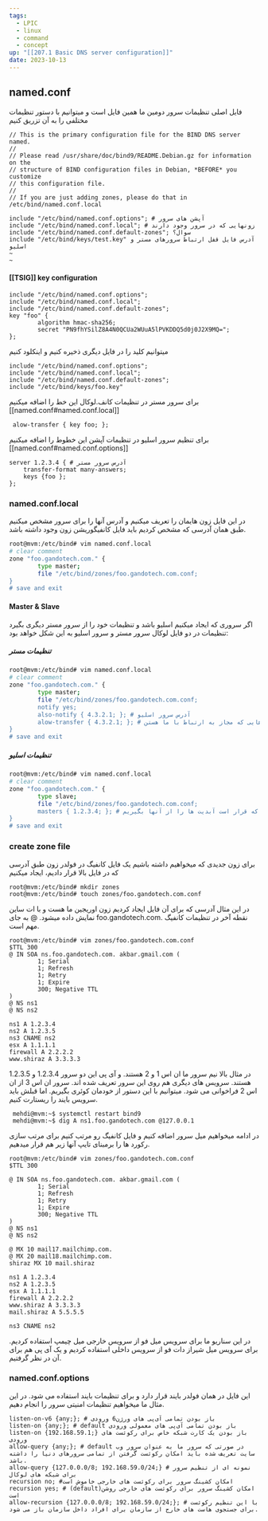 ```yaml
---
tags:
  - LPIC
  - linux
  - command
  - concept
up: "[[207.1 Basic DNS server configuration]]"
date: 2023-10-13
---
```

## named.conf
فایل اصلی تنظیمات سرور دومین ما همین فایل است و میتوانیم با دستور تنظیمات مختلفی را به آن تزریق کنیم
```
// This is the primary configuration file for the BIND DNS server named.
//
// Please read /usr/share/doc/bind9/README.Debian.gz for information on the
// structure of BIND configuration files in Debian, *BEFORE* you customize
// this configuration file.
//
// If you are just adding zones, please do that in /etc/bind/named.conf.local

include "/etc/bind/named.conf.options"; # آپشن های سرور
include "/etc/bind/named.conf.local"; # زونهایی که در سرور وجود دارند
include "/etc/bind/named.conf.default-zones"; سوال؟
include "/etc/bind/keys/test.key" آدرس فایل قفل ارتباط سرورهای مستر و اسلیو
~                                                                             ~                                  
```
#### [[TSIG]] key configuration 
```
include "/etc/bind/named.conf.options";
include "/etc/bind/named.conf.local";
include "/etc/bind/named.conf.default-zones";
key "foo" {
        algorithm hmac-sha256;
        secret "PN9fhYSilZ8A4N0QCUa2WUuA5lPVKDDQ5d0j0J2X9MQ=";
};
```

میتوانیم کلید را در فایل دیگری ذخیره کنیم و اینکلود کنیم
```
include "/etc/bind/named.conf.options";
include "/etc/bind/named.conf.local";
include "/etc/bind/named.conf.default-zones";
include "/etc/bind/keys/foo.key" 
```

برای سرور مستر در تنظیمات کانف.لوکال این خط را اضافه میکنیم
[[named.conf#named.conf.local]]
```
 alow-transfer { key foo; };
```

برای تنظیم سرور اسلیو در تنظیمات آپشن این خطوط را اضافه میکنیم
[[named.conf#named.conf.options]]
```
server 1.2.3.4 { # آدرس سرور مستر
	transfer-format many-answers;
	keys {foo }; 
};
```
### named.conf.local
در این فایل زون هایمان را تعریف میکنیم و آدرس آنها را برای سرور مشخص میکنیم
طبق همان آدرسی که مشخص کردیم باید فایل کانفیگوریشن زون وجود داشته باشد.
```bash
root@mvm:/etc/bind# vim named.conf.local
# clear comment
zone "foo.gandotech.com." {
        type master;
        file "/etc/bind/zones/foo.gandotech.com.conf;
}
# save and exit
```
#### Master & Slave
اگر سروری که ایجاد میکنیم اسلیو باشد و تنظیمات خود را از سرور مستر دیگری بگیرد تنظیمات در دو فایل لوکال سرور مستر و سرور اسلیو به این شکل خواهد بود:
##### تنظیمات مستر
```bash
root@mvm:/etc/bind# vim named.conf.local
# clear comment
zone "foo.gandotech.com." {
        type master;
        file "/etc/bind/zones/foo.gandotech.com.conf;
        notify yes;
        also-notify { 4.3.2.1; }; # آدرس سرور اسلیو
        alow-transfer { 4.3.2.1; }; # آدرس هایی که مجاز به ارتباط با ما هستن 
}
# save and exit
```
##### تنظیمات اسلیو
```bash
root@mvm:/etc/bind# vim named.conf.local
# clear comment
zone "foo.gandotech.com." {
        type slave;
        file "/etc/bind/zones/foo.gandotech.com.conf;
        masters { 1.2.3.4; }; # آدرس مستر یا مسترهایی که قرار است آبدیت ها را از آنها بگیریم
}
# save and exit
```

### create zone file
برای زون جدیدی که میخواهیم داشته باشیم یک فایل کانفیگ در فولدر زون طبق آدرسی که در فایل بالا قرار دادیم، ایجاد میکنیم
```shell
root@mvm:/etc/bind# mkdir zones
root@mvm:/etc/bind# touch zones/foo.gandotech.com.conf
```

در این مثال آدرسی که برای آن فایل ایجاد کردیم زون اوریجین ما هست و با ات ساین نمایش داده میشود.
@ به جای foo.gandotech.com.
نقطه آخر در تنظیمات کانفیگ مهم است.
```shell
root@mvm:/etc/bind# vim zones/foo.gandotech.com.conf
$TTL 300
@ IN SOA ns.foo.gandotech.com. akbar.gmail.com (
        1; Serial
        1; Refresh
        1; Retry
        1; Expire
        300; Negative TTL
)
@ NS ns1
@ NS ns2

ns1 A 1.2.3.4
ns2 A 1.2.3.5
ns3 CNAME ns2
esx A 1.1.1.1
firewall A 2.2.2.2
www.shiraz A 3.3.3.3
```
در مثال بالا نیم سرور ما ان اس 1 و 2 هستند.
و آی پی این دو سرور 1.2.3.4 و 1.2.3.5 هستند.
سرویس های دیگری هم روی این سرور تعریف شده اند.
سرور ان اس 3 از ان اس 2 فراخوانی می شود.
میتوانیم با این دستور از خودمان کوئری بگیریم.
اما قبلش باید سرویس بایند را ریستارت کنیم.
```shell
 mehdi@mvm:~$ systemctl restart bind9
 mehdi@mvm:~$ dig A ns1.foo.gandotech.com @127.0.0.1
```

در ادامه میخواهیم میل سرور اضافه کنیم و فایل کانفیگ رو مرتب کنیم
برای مرتب سازی رکورد ها را برمبنای تایپ آنها زیر هم قرار میدهیم.
```shell
root@mvm:/etc/bind# vim zones/foo.gandotech.com.conf
$TTL 300

@ IN SOA ns.foo.gandotech.com. akbar.gmail.com (
        1; Serial
        1; Refresh
        1; Retry
        1; Expire
        300; Negative TTL
)
@ NS ns1
@ NS ns2

@ MX 10 mail17.mailchimp.com.
@ MX 20 mail18.mailchimp.com.
shiraz MX 10 mail.shiraz

ns1 A 1.2.3.4
ns2 A 1.2.3.5
esx A 1.1.1.1
firewall A 2.2.2.2
www.shiraz A 3.3.3.3
mail.shiraz A 5.5.5.5

ns3 CNAME ns2
```
در این سناریو ما برای سرویس میل فو از سرویس خارجی میل چیمپ استفاده کردیم.
برای سرویس میل شیراز دات فو از سرویس داخلی استفاده کردیم و یک آی پی هم برای آن در نظر گرفتیم.
### named.conf.options
این فایل در همان فولدر بایند قرار دارد و برای تنظیمات بایند استفاده می شود.
در این مثال ما میخواهیم تنظیمات امنیتی سرور را انجام دهیم.
```
listen-on-v6 {any;}; # باز بودن تمامی آی‌پی های ورژن6 ورودی
listen-on {any;}; # default باز بودن تمامی آی‌پی های معمولی ورودی
listen-on {192.168.59.1;} باز بودن یک کارت شبکه خاص برای رکوئست های ورودی
allow-query {any;}; # default در صورتی که سرور ما به عنوان سرور وب سایت تعریف شده باید امکان رکوئست گرفتن از تمامی سرورهای دنیا را داشته باشد.
allow-query {127.0.0.0/8; 192.168.59.0/24;} # نمونه ای از تنظیم سرور برای شبکه های لوکال
recursion no; #امکان کشینگ سرور برای رکوئست های خارجی خاموش است
recursion yes; # (default)امکان کشینگ سرور برای رکوئست های خارجی روشن است
allow-recursion {127.0.0.0/8; 192.168.59.0/24;}; # با این تنظیم رکوئست برای جستجوی هاست های خارج از سازمان برای افراد داخل سازمان باز می شود.
```

